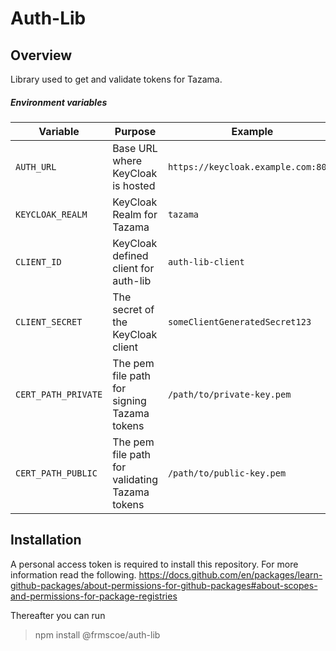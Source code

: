 <!-- SPDX-License-Identifier: Apache-2.0 -->

# Auth-Lib

## Overview
Library used to get and validate tokens for Tazama.

##### Environment variables

| Variable | Purpose | Example
| ------ | ------ | ------ |
| `AUTH_URL` | Base URL where KeyCloak is hosted | `https://keycloak.example.com:8080`
| `KEYCLOAK_REALM` | KeyCloak Realm for Tazama | `tazama`
| `CLIENT_ID` | KeyCloak defined client for auth-lib | `auth-lib-client`
| `CLIENT_SECRET` | The secret of the KeyCloak client | `someClientGeneratedSecret123`
| `CERT_PATH_PRIVATE` | The pem file path for signing Tazama tokens | `/path/to/private-key.pem`
| `CERT_PATH_PUBLIC` | The pem file path for validating Tazama tokens | `/path/to/public-key.pem`

## Installation

A personal access token is required to install this repository. For more information read the following.
https://docs.github.com/en/packages/learn-github-packages/about-permissions-for-github-packages#about-scopes-and-permissions-for-package-registries

Thereafter you can run 
  > npm install @frmscoe/auth-lib
